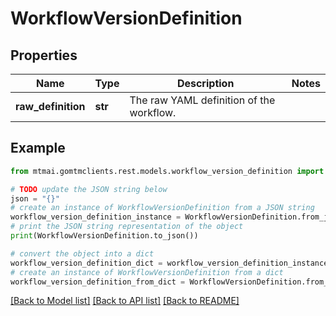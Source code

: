 # WorkflowVersionDefinition


## Properties

Name | Type | Description | Notes
------------ | ------------- | ------------- | -------------
**raw_definition** | **str** | The raw YAML definition of the workflow. | 

## Example

```python
from mtmai.gomtmclients.rest.models.workflow_version_definition import WorkflowVersionDefinition

# TODO update the JSON string below
json = "{}"
# create an instance of WorkflowVersionDefinition from a JSON string
workflow_version_definition_instance = WorkflowVersionDefinition.from_json(json)
# print the JSON string representation of the object
print(WorkflowVersionDefinition.to_json())

# convert the object into a dict
workflow_version_definition_dict = workflow_version_definition_instance.to_dict()
# create an instance of WorkflowVersionDefinition from a dict
workflow_version_definition_from_dict = WorkflowVersionDefinition.from_dict(workflow_version_definition_dict)
```
[[Back to Model list]](../README.md#documentation-for-models) [[Back to API list]](../README.md#documentation-for-api-endpoints) [[Back to README]](../README.md)


